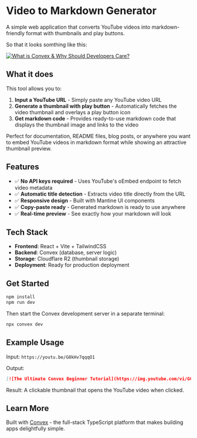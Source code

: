 # Video to Markdown Generator

A simple web application that converts YouTube videos into markdown-friendly format with thumbnails and play buttons.

So that it looks somthing like this:

[![What is Convex & Why Should Developers Care?](https://thumbs.video-to-markdown.com/e8ef1a94.jpg)](https://youtu.be/BPPThblvitQ)

## What it does

This tool allows you to:
1. **Input a YouTube URL** - Simply paste any YouTube video URL
2. **Generate a thumbnail with play button** - Automatically fetches the video thumbnail and overlays a play button icon
3. **Get markdown code** - Provides ready-to-use markdown code that displays the thumbnail image and links to the video

Perfect for documentation, README files, blog posts, or anywhere you want to embed YouTube videos in markdown format while showing an attractive thumbnail preview.

## Features

- ✅ **No API keys required** - Uses YouTube's oEmbed endpoint to fetch video metadata
- ✅ **Automatic title detection** - Extracts video title directly from the URL
- ✅ **Responsive design** - Built with Mantine UI components
- ✅ **Copy-paste ready** - Generated markdown is ready to use anywhere
- ✅ **Real-time preview** - See exactly how your markdown will look

## Tech Stack

- **Frontend**: React + Vite + TailwindCSS
- **Backend**: Convex (database, server logic)
- **Storage**: Cloudflare R2 (thumbnail storage)
- **Deployment**: Ready for production deployment

## Get Started

```bash
npm install
npm run dev
```

Then start the Convex development server in a separate terminal:
```bash
npx convex dev
```

## Example Usage

Input: `https://youtu.be/G0kHv7qqqO1`

Output:
```markdown
[![The Ultimate Convex Beginner Tutorial](https://img.youtube.com/vi/G0kHv7qqqO1/maxresdefault.jpg)](https://youtu.be/G0kHv7qqqO1)
```

Result: A clickable thumbnail that opens the YouTube video when clicked.

## Learn More

Built with [Convex](https://convex.dev/) - the full-stack TypeScript platform that makes building apps delightfully simple.
